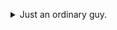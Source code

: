 <p align="center">

</p>

<details>
<summary>Just an ordinary guy.</summary>
    <p align="center">
    <a href="#" target="_blank">
        <img alt="Top Language" src="https://github-readme-stats.vercel.app/api/top-langs/?bg_color=00000000&layout=compact&username=FadhliAbrar&hide=html,&hide_border=true&title_color=4c566a&text_color=3b4252"/>
        <img alt="GitHub Stats" src="https://github-readme-stats.vercel.app/api?bg_color=00000000&username=FadhliAbrar&show_icons=true&hide=issues,commits&hide_border=true&icon_color=63c5ea&title_color=4c566a&text_color=3b4252"/>
    </a>
    </p>
    <details open>
    <summary></summary>
    <p align="center">
    <a href="#" target="_blank">
        <img src="https://profile-counter.glitch.me/FadhliAbrar/count.svg" />
    </a>
    </p>
    </details>
    
</details>
